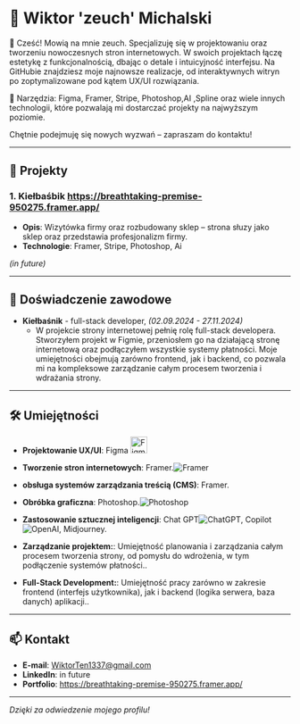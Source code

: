 
# 🌟 Wiktor 'zeuch' Michalski 

👋 Cześć! Mowią na mnie zeuch. Specjalizuję się w projektowaniu oraz tworzeniu nowoczesnych stron internetowych. W swoich projektach łączę estetykę z funkcjonalnością, dbając o detale i intuicyjność interfejsu. Na GitHubie znajdziesz moje najnowsze realizacje, od interaktywnych witryn po zoptymalizowane pod kątem UX/UI rozwiązania.

🚀 Narzędzia: Figma, Framer, Stripe, Photoshop,AI ,Spline oraz wiele innych technologii, które pozwalają mi dostarczać projekty na najwyższym poziomie.

Chętnie podejmuję się nowych wyzwań – zapraszam do kontaktu!

---

## 🚀 Projekty

### 1. **Kiełbaśbik** https://breathtaking-premise-950275.framer.app/
   - **Opis**: Wizytówka firmy oraz rozbudowany sklep – strona słuzy jako sklep oraz przedstawia profesjonalizm firmy.
   - **Technologie**: Framer, Stripe, Photoshop, Ai


*(in future)*

---

## 💼 Doświadczenie zawodowe

- **Kiełbaśnik** - full-stack developer, _(02.09.2024 - 27.11.2024)_
   - W projekcie strony internetowej pełnię rolę full-stack developera. Stworzyłem projekt w Figmie, przeniosłem go na działającą stronę internetową oraz podłączyłem wszystkie systemy płatności. Moje umiejętności obejmują zarówno frontend, jak i backend, co pozwala mi na kompleksowe zarządzanie całym procesem tworzenia i wdrażania strony.


---

## 🛠️ Umiejętności

- **Projektowanie UX/UI**: Figma <img src="https://simpleicons.org/icons/figma.svg" alt="Figma" width="30" height="30"/> 

- **Tworzenie stron internetowych**: Framer.![Framer](https://simpleicons.org/icons/framer.svg)
- **obsługa systemów zarządzania treścią (CMS)**: Framer.
- **Obróbka graficzna**: Photoshop.![Photoshop](https://simpleicons.org/icons/adobephotoshop.svg)
- **Zastosowanie sztucznej inteligencji**: Chat GPT![ChatGPT](https://simpleicons.org/icons/openai.svg), Copilot![OpenAI](https://simpleicons.org/icons/openai.svg), Midjourney.
- **Zarządzanie projektem:**: Umiejętność planowania i zarządzania całym procesem tworzenia strony, od pomysłu do wdrożenia, w tym podłączenie systemów płatności..
- **Full-Stack Development:**: Umiejętność pracy zarówno w zakresie frontend (interfejs użytkownika), jak i backend (logika serwera, baza danych) aplikacji..

---

## 📫 Kontakt

- **E-mail**: WiktorTen1337@gmail.com
- **LinkedIn**: in future
- **Portfolio**: https://breathtaking-premise-950275.framer.app/

---

_Dzięki za odwiedzenie mojego profilu!_
